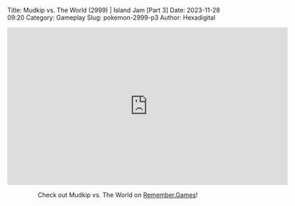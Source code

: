 Title: Mudkip vs. The World (2999) | Island Jam [Part 3]
Date: 2023-11-28 09:20
Category: Gameplay
Slug: pokemon-2999-p3
Author: Hexadigital

<center><iframe src="https://www.youtube.com/embed/MLpXCa9LuiQ?feature=oembed" allow="accelerometer; autoplay; encrypted-media; gyroscope; picture-in-picture" width="640" height="360" frameborder="0"></iframe>

Check out Mudkip vs. The World on [Remember.Games]()!</center>